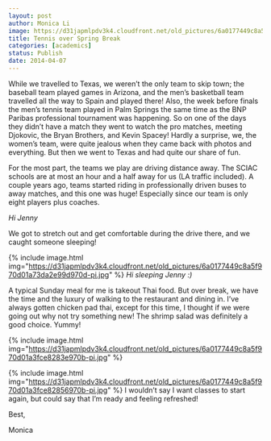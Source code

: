 ```yaml
---
layout: post
author: Monica Li
image: https://d31japmlpdv3k4.cloudfront.net/old_pictures/6a0177449c8a5f970d01a51197d8bb970c-pi.jpg
title: Tennis over Spring Break 
categories: [academics]
status: Publish
date: 2014-04-07
---
```



While we travelled to Texas, we weren’t the only team to skip town; the baseball team played games in Arizona, and the men’s basketball team travelled all the way to Spain and played there! Also, the week before finals the men’s tennis team played in Palm Springs the same time as the BNP Paribas professional tournament was happening. So on one of the days they didn’t have a match they went to watch the pro matches, meeting Djokovic, the Bryan Brothers, and Kevin Spacey! Hardly a surprise, we, the women’s team, were quite jealous when they came back with photos and everything. But then we went to Texas and had quite our share of fun.

For the most part, the teams we play are driving distance away. The SCIAC schools are at most an hour and a half away for us (LA traffic included). A couple years ago, teams started riding in professionally driven buses to away matches, and this one was huge! Especially since our team is only eight players plus coaches.

*Hi Jenny*

We got to stretch out and get comfortable during the drive there, and we caught someone sleeping!

{% include image.html img="https://d31japmlpdv3k4.cloudfront.net/old_pictures/6a0177449c8a5f970d01a73da2e99d970d-pi.jpg" %}
*Hi sleeping Jenny :)*

A typical Sunday meal for me is takeout Thai food. But over break, we have the time and the luxury of walking to the restaurant and dining in. I’ve always gotten chicken pad thai, except for this time, I thought if we were going out why not try something new! The shrimp salad was definitely a good choice. Yummy!

{% include image.html img="https://d31japmlpdv3k4.cloudfront.net/old_pictures/6a0177449c8a5f970d01a3fce8283e970b-pi.jpg" %}


{% include image.html img="https://d31japmlpdv3k4.cloudfront.net/old_pictures/6a0177449c8a5f970d01a3fce82856970b-pi.jpg" %}
I wouldn’t say I want classes to start again, but could say that I’m ready and feeling refreshed!

Best,

Monica

